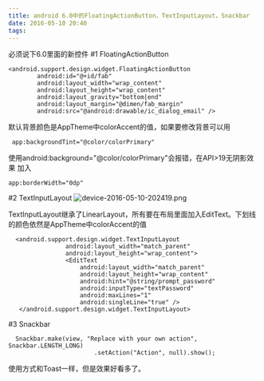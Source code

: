 ```yaml
---
title: android 6.0中的FloatingActionButton，TextInputLayout，Snackbar
date: 2016-05-10 20:40
tags: 
---
```

必须说下6.0里面的新控件
#1 FloatingActionButton
```
<android.support.design.widget.FloatingActionButton
        android:id="@+id/fab"
        android:layout_width="wrap_content"
        android:layout_height="wrap_content"
        android:layout_gravity="bottom|end"
        android:layout_margin="@dimen/fab_margin"
        android:src="@android:drawable/ic_dialog_email" />
```
默认背景颜色是AppTheme中colorAccent的值，如果要修改背景可以用
```
 app:backgroundTint="@color/colorPrimary"

```
使用android:background="@color/colorPrimary"会报错，在API>19无阴影效果
加入
```
app:borderWidth="0dp"
```


#2 TextInputLayout
![device-2016-05-10-202419.png](http://upload-images.jianshu.io/upload_images/1194532-271e88c857cdc5b1.png?imageMogr2/auto-orient/strip%7CimageView2/2/w/1240)

TextInputLayout继承了LinearLayout，所有要在布局里面加入EditText。下划线的颜色依然是AppTheme中colorAccent的值

```
  <android.support.design.widget.TextInputLayout
                android:layout_width="match_parent"
                android:layout_height="wrap_content">
                <EditText
                    android:layout_width="match_parent"
                    android:layout_height="wrap_content"
                    android:hint="@string/prompt_password"
                    android:inputType="textPassword"
                    android:maxLines="1"
                    android:singleLine="true" /> 
   </android.support.design.widget.TextInputLayout>
```

#3 Snackbar
```
  Snackbar.make(view, "Replace with your own action", Snackbar.LENGTH_LONG)
                        .setAction("Action", null).show();
```
使用方式和Toast一样，但是效果好看多了。